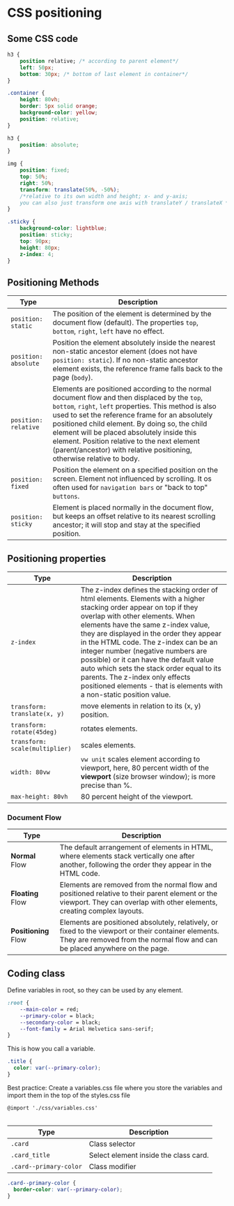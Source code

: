 # CSS positioning

## Some CSS code

```css
h3 {
    position relative; /* according to parent element*/
    left: 50px;
    bottom: 30px; /* bottom of last element in container*/
}

.container {
    height: 80vh;
    border: 5px solid orange;
    background-color: yellow;
    position: relative;
}

h3 {
    position: absolute;
}

img {
    position: fixed;
    top: 50%;
    right: 50%;
    transform: translate(50%, -50%);
    /*relative to its own width and height; x- and y-axis;
    you can also just transform one axis with translateY / translateX */
}

.sticky {
    background-color: lightblue;
    position: sticky;
    top: 90px;
    height: 80px;
    z-index: 4;
}

```

## Positioning Methods

| Type                 | Description                                                                                                                                                                                                                                                                                                                                                                                                                       |
| -------------------- | --------------------------------------------------------------------------------------------------------------------------------------------------------------------------------------------------------------------------------------------------------------------------------------------------------------------------------------------------------------------------------------------------------------------------------- |
| `position: static`   | The position of the element is determined by the document flow (default). The properties `top`, `bottom`, `right`, `left` have no effect.                                                                                                                                                                                                                                                                                         |
| `position: absolute` | Position the element absolutely inside the nearest non-static ancestor element (does not have `position: static`). If no non-static ancestor element exists, the reference frame falls back to the page (`body`).                                                                                                                                                                                                                 |
| `position: relative` | Elements are positioned according to the normal document flow and then displaced by the `top`, `bottom`, `right`, `left` properties. This method is also used to set the reference frame for an absolutely positioned child element. By doing so, the child element will be placed absolutely inside this element. Position relative to the next element (parent/ancestor) with relative positioning, otherwise relative to body. |
| `position: fixed`    | Position the element on a specified position on the screen. Element not influenced by scrolling. It os often used for `navigation bars` or "back to top" `buttons`.                                                                                                                                                                                                                                                               |
| `position: sticky`   | Element is placed normally in the document flow, but keeps an offset relative to its nearest scrolling ancestor; it will stop and stay at the specified position.                                                                                                                                                                                                                                                                 |

## Positioning properties

| Type                           | Description                                                                                                                                                                                                                                                                                                                                                                                                                                                                                                              |
| ------------------------------ | ------------------------------------------------------------------------------------------------------------------------------------------------------------------------------------------------------------------------------------------------------------------------------------------------------------------------------------------------------------------------------------------------------------------------------------------------------------------------------------------------------------------------ |
| `z-index`                      | The z-index defines the stacking order of html elements. Elements with a higher stacking order appear on top if they overlap with other elements. When elements have the same z-index value, they are displayed in the order they appear in the HTML code. The z-index can be an integer number (negative numbers are possible) or it can have the default value auto which sets the stack order equal to its parents. The z-index only effects positioned elements - that is elements with a non-static position value. |
| `transform: translate(x, y)`   | move elements in relation to its (x, y) position.                                                                                                                                                                                                                                                                                                                                                                                                                                                                        |
| `transform: rotate(45deg)`     | rotates elements.                                                                                                                                                                                                                                                                                                                                                                                                                                                                                                        |
| `transform: scale(multiplier)` | scales elements.                                                                                                                                                                                                                                                                                                                                                                                                                                                                                                         |
| `width: 80vw`                  | `vw unit` scales element according to viewport, here, 80 percent width of the **viewport** (size browser window); is more precise than %.                                                                                                                                                                                                                                                                                                                                                                                |
| `max-height: 80vh`             | 80 percent height of the viewport.                                                                                                                                                                                                                                                                                                                                                                                                                                                                                       |

### Document Flow

| Type                 | Description                                                                                                                                                                         |
| -------------------- | ----------------------------------------------------------------------------------------------------------------------------------------------------------------------------------- |
| **Normal** Flow      | The default arrangement of elements in HTML, where elements stack vertically one after another, following the order they appear in the HTML code.                                   |
| **Floating** Flow    | Elements are removed from the normal flow and positioned relative to their parent element or the viewport. They can overlap with other elements, creating complex layouts.          |
| **Positioning** Flow | Elements are positioned absolutely, relatively, or fixed to the viewport or their container elements. They are removed from the normal flow and can be placed anywhere on the page. |

## Coding class

Define variables in root, so they can be used by any element.

```css
:root {
    --main-color = red;
    --primary-color = black;
    --secondary-color = black;
    --font-family = Arial Helvetica sans-serif;
}
```

This is how you call a variable.

```css
.title {
  color: var(--primary-color);
}
```

Best practice: Create a variables.css file where you store the variables and import them in the top of the styles.css file

`@import './css/variables.css'`<br><br>

| Type                   | Description                           |
| ---------------------- | ------------------------------------- |
| `.card`                | Class selector                        |
| `.card_title`          | Select element inside the class card. |
| `.card--primary-color` | Class modifier                        |

```css
.card--primary-color {
  border-color: var(--primary-color);
}
```

